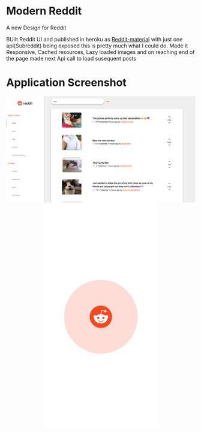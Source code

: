 # Modern Reddit
 A new Design for Reddit

BUilt Reddit UI and published in heroku as [Reddit-material](https://reddit-material.herokuapp.com/) with just one api(Subreddit) being exposed this is pretty much what I could do.
Made it Responsive, Cached resources, Lazy loaded images and on reaching end of the page made next Api call to load susequent posts

# Application Screenshot

<p align="center">
  <img src="https://raw.githubusercontent.com/dhilipkmr/webapp-samples/master/images/reddit/Reddit%20Dweb.png">
  <img src="https://raw.githubusercontent.com/dhilipkmr/webapp-samples/master/images/reddit/Reddit%20mobile.png" width="300px" >
 
</p>
